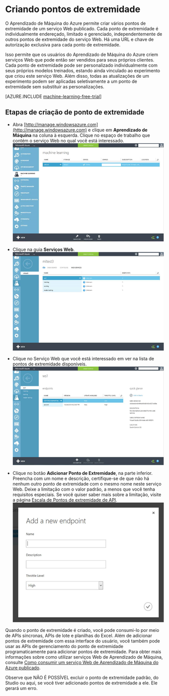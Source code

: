 <properties 
	pageTitle="Criando pontos de extremidade de serviço Web no Aprendizado de Máquina | Microsoft Azure" 
	description="Criando pontos de extremidade de serviço Web no Aprendizado de Máquina do Azure" 
	services="machine-learning" 
	documentationCenter="" 
	authors="hiteshmadan" 
	manager="padou" 
	editor="cgronlun"/>

<tags
	ms.service="machine-learning"
	ms.devlang="multiple"
	ms.topic="article"
	ms.tgt_pltfrm="na"
	ms.workload="tbd" 
	ms.date="05/16/2016"
	ms.author="himad"/>


# Criando pontos de extremidade

O Aprendizado de Máquina do Azure permite criar vários pontos de extremidade de um serviço Web publicado. Cada ponto de extremidade é individualmente endereçado, limitado e gerenciado, independentemente de outros pontos de extremidade do serviço Web. Há uma URL e chave de autorização exclusiva para cada ponto de extremidade.

Isso permite que os usuários do Aprendizado de Máquina do Azure criem serviços Web que pode então ser vendidos para seus próprios clientes. Cada ponto de extremidade pode ser personalizado individualmente com seus próprios modelos treinados, estando ainda vinculado ao experimento que criou este serviço Web. Além disso, todas as atualizações de um experimento podem ser aplicadas seletivamente a um ponto de extremidade sem substituir as personalizações.

[AZURE.INCLUDE [machine-learning-free-trial](../../includes/machine-learning-free-trial.md)]

## Etapas de criação de ponto de extremidade
- Abra [http://manage.windowsazure.com](http://manage.windowsazure.com) e clique em **Aprendizado de Máquina** na coluna à esquerda. Clique no espaço de trabalho que contém o serviço Web no qual você está interessado. ![Navegar até o espaço de trabalho](./media/machine-learning-create-endpoint/figure-1.png)


- Clique na guia **Serviços Web**. ![Navegar até os serviços Web](./media/machine-learning-create-endpoint/figure-2.png)


- Clique no Serviço Web que você está interessado em ver na lista de pontos de extremidade disponíveis. ![Navegar até o ponto de extremidade](./media/machine-learning-create-endpoint/figure-3.png)


- Clique no botão **Adicionar Ponto de Extremidade**, na parte inferior. Preencha com um nome e descrição, certifique-se de que não há nenhum outro ponto de extremidade com o mesmo nome neste serviço Web. Deixe a limitação com o valor padrão, a menos que você tenha requisitos especiais. Se você quiser saber mais sobre a limitação, visite a página [Escala de Pontos de extremidade de API](machine-learning-scaling-endpoints.md). ![Criar ponto de extremidade](./media/machine-learning-create-endpoint/figure-4.png)


Quando o ponto de extremidade é criado, você pode consumi-lo por meio de APIs síncronas, APIs de lote e planilhas do Excel. Além de adicionar pontos de extremidade com essa interface do usuário, você também pode usar as APIs de gerenciamento do ponto de extremidade programaticamente para adicionar pontos de extremidade. Para obter mais informações sobre como utilizar serviços Web de Aprendizado de Máquina, consulte [Como consumir um serviço Web de Aprendizado de Máquina do Azure publicado](machine-learning-consume-web-services.md).
 
 Observe que NÃO É POSSÍVEL excluir o ponto de extremidade padrão, do Studio ou aqui, se você tiver adicionado pontos de extremidade a ele. Ele gerará um erro.

<!---HONumber=AcomDC_0525_2016-->